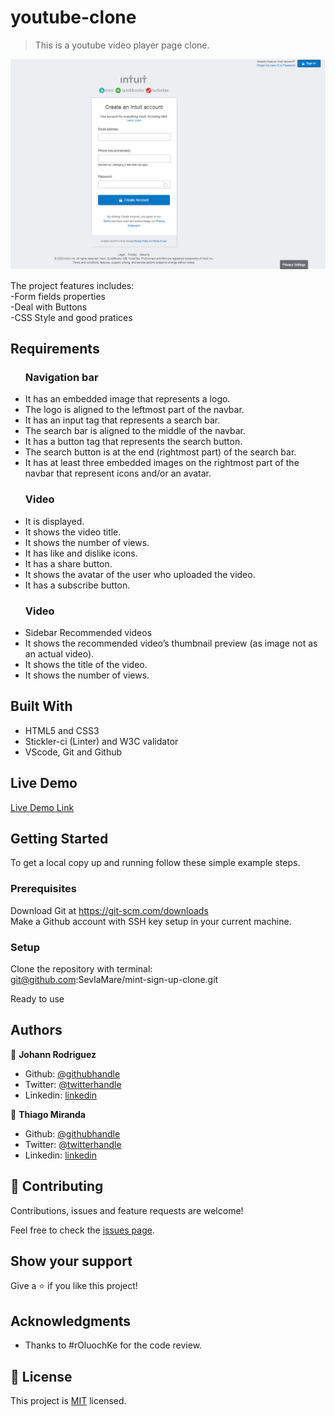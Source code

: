 # youtube-clone

> This is a youtube video player page clone.

![screenshot](https://github.com/SevlaMare/mint-sign-up-clone/blob/master/images/screenshotpng.png)

The project features includes:<br>
-Form fields properties<br>
-Deal with Buttons<br>
-CSS Style and good pratices<br>

## Requirements

<ul>
  <h3>Navigation bar</h3>
  <li>It has an embedded image that represents a logo.</li>
  <li>The logo is aligned to the leftmost part of the navbar.</li>
  <li>It has an input tag that represents a search bar.</li>
  <li>The search bar is aligned to the middle of the navbar.</li>
  <li>It has a button tag that represents the search button.</li>
  <li>The search button is at the end (rightmost part) of the search bar.</li>
  <li>It has at least three embedded images on the rightmost part of the navbar that represent icons and/or an avatar.</li>
</ul>

<ul>
  <h3>Video</h3>
  <li>It is displayed.</li>
  <li>It shows the video title.</li>
  <li>It shows the number of views.</li>
  <li>It has like and dislike icons.</li>
  <li>It has a share button.</li>
  <li>It shows the avatar of the user who uploaded the video.</li>
  <li>It has a subscribe button.</li>
</ul>

<ul>
  <h3>Video</h3>
  <li>Sidebar Recommended videos</li>
  <li>It shows the recommended video’s thumbnail preview (as image not as an actual video).</li>
  <li>It shows the title of the video.</li>
  <li>It shows the number of views.</li>
</ul>

## Built With

- HTML5 and CSS3 <br>
- Stickler-ci (Linter) and W3C validator <br>
- VScode, Git and Github <br>

## Live Demo

[Live Demo Link](https://sevlamare.github.io/youtube-clone/)


## Getting Started

To get a local copy up and running follow these simple example steps.

### Prerequisites
Download Git at https://git-scm.com/downloads<br>
Make a Github account with SSH key setup in your current machine.

### Setup
Clone the repository with terminal:<br>
git@github.com:SevlaMare/mint-sign-up-clone.git

Ready to use


## Authors

👤 **Johann Rodriguez**

- Github: [@githubhandle](https://github.com/JohannRodriguez)
- Twitter: [@twitterhandle](https://twitter.com/JohannRodriguez)
- Linkedin: [linkedin](https://linkedin.com/JohannRodriguez)

👤 **Thiago Miranda**

- Github: [@githubhandle](https://github.com/SevlaMare)
- Twitter: [@twitterhandle](https://twitter.com/SevlaMare)
- Linkedin: [linkedin](https://www.linkedin.com/in/sevlamare)

## 🤝 Contributing

Contributions, issues and feature requests are welcome!

Feel free to check the [issues page](issues/).

## Show your support

Give a ⭐️ if you like this project!

## Acknowledgments

- Thanks to #rOluochKe for the code review.

## 📝 License

This project is [MIT](lic.url) licensed.

